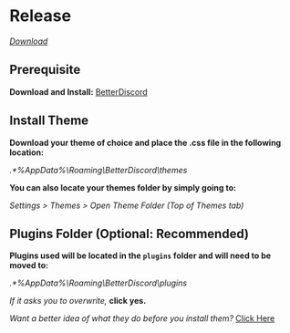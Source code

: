 # Release
*[Download](https://github.com/VieLassiel/Discord-Themes/releases/tag/3.1.1.0)*
## Prerequisite

**Download and Install:** [BetterDiscord](https://github.com/Jiiks/BetterDiscordApp/releases/download/0.2.82/BD0.2.82Windows.zip)

## Install Theme
**Download your theme of choice and place the .css file in the following location:**

  _.*\%AppData%\Roaming\BetterDiscord\themes_

**You can also locate your themes folder by simply going to:**

  *Settings > Themes > Open Theme Folder (Top of Themes tab)*

## Plugins Folder (Optional: Recommended)
**Plugins used will be located in the `plugins` folder and will need to be moved to:**

  _.*\%AppData%\Roaming\BetterDiscord\plugins_

*If it asks you to overwrite,* **click yes.**

*Want a better idea of what they do before you install them?* [Click Here]("")
